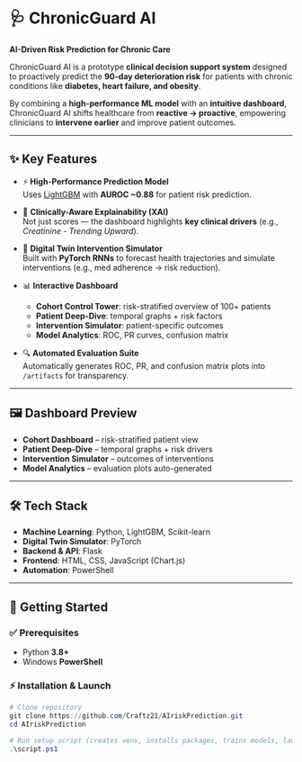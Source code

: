 # 🩺 ChronicGuard AI  
**AI-Driven Risk Prediction for Chronic Care**

ChronicGuard AI is a prototype **clinical decision support system** designed to proactively predict the **90-day deterioration risk** for patients with chronic conditions like **diabetes, heart failure, and obesity**.  

By combining a **high-performance ML model** with an **intuitive dashboard**, ChronicGuard AI shifts healthcare from **reactive → proactive**, empowering clinicians to **intervene earlier** and improve patient outcomes.

---

## ✨ Key Features

- ⚡ **High-Performance Prediction Model**  
  Uses [LightGBM](https://lightgbm.readthedocs.io/) with **AUROC ~0.88** for patient risk prediction.

- 🧠 **Clinically-Aware Explainability (XAI)**  
  Not just scores — the dashboard highlights **key clinical drivers** (e.g., *Creatinine - Trending Upward*).

- 🧪 **Digital Twin Intervention Simulator**  
  Built with **PyTorch RNNs** to forecast health trajectories and simulate interventions (e.g., med adherence → risk reduction).

- 📊 **Interactive Dashboard**  
  - **Cohort Control Tower**: risk-stratified overview of 100+ patients  
  - **Patient Deep-Dive**: temporal graphs + risk factors  
  - **Intervention Simulator**: patient-specific outcomes  
  - **Model Analytics**: ROC, PR curves, confusion matrix  

- 🔍 **Automated Evaluation Suite**  
  Automatically generates ROC, PR, and confusion matrix plots into `/artifacts` for transparency.

---

## 🖼️ Dashboard Preview

- **Cohort Dashboard** – risk-stratified patient view  
- **Patient Deep-Dive** – temporal graphs + risk drivers  
- **Intervention Simulator** – outcomes of interventions  
- **Model Analytics** – evaluation plots auto-generated  



---

## 🛠️ Tech Stack

- **Machine Learning**: Python, LightGBM, Scikit-learn  
- **Digital Twin Simulator**: PyTorch  
- **Backend & API**: Flask  
- **Frontend**: HTML, CSS, JavaScript (Chart.js)  
- **Automation**: PowerShell  

---

## 🚀 Getting Started

### ✅ Prerequisites
- Python **3.8+**
- Windows **PowerShell**

### ⚡ Installation & Launch

```powershell
# Clone repository
git clone https://github.com/Craftz21/AIriskPrediction.git
cd AIriskPrediction

# Run setup script (creates venv, installs packages, trains models, launches server)
.\script.ps1
